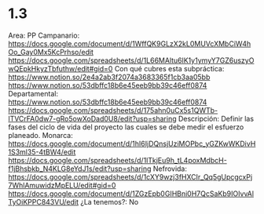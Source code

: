 # 1.3

Area: PP
Campanario: https://docs.google.com/document/d/1WffQK9GLzX2kL0MUVcXMbCiW4hOo_Gay0Mx5KcPrhso/edit
https://docs.google.com/spreadsheets/d/1L66MAltu6lK1y1ymyY7GZ6uszyOwQEpkHkyzTbfuthw/edit#gid=0
Con qué cubres esta subpráctica: https://www.notion.so/2e4a2ab3f2074a3683365f1cb3aa05bb https://www.notion.so/53dbffc18b6e45eeb9bb39c46eff0874 
Departamental: https://www.notion.so/53dbffc18b6e45eeb9bb39c46eff0874 
https://docs.google.com/spreadsheets/d/175ahn0uCx5s1QWTb-lTVCrFA0dw7-gRo5owXoDad0U8/edit?usp=sharing
Descripción: Definir las fases del ciclo de vida del proyecto las cuales se debe medir el esfuerzo planeado.
Monarca: https://docs.google.com/document/d/1hI6IjDQnsjUziMOPbc_yGZKwWKDivH1S3ml35-4tBW4/edit
https://docs.google.com/spreadsheets/d/1lTkjEu9h_tL4poxMdbcH-f1jBhsbkb_N4KLG8eYdJ1s/edit?usp=sharing
Nefrovida: https://docs.google.com/spreadsheets/d/1cXY9wzj3fHXCIr_Qq5gUpcgcxPj7WhlAmuwidzMpELU/edit#gid=0
https://docs.google.com/document/d/1ZGzEpb0GIHBni0H7QcSaKb9IOIvvAlTyOiKPPC843VU/edit
¿La tenemos?: No